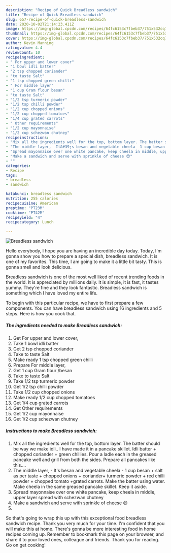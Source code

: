 ```yaml
---
description: "Recipe of Quick Breadless sandwich"
title: "Recipe of Quick Breadless sandwich"
slug: 657-recipe-of-quick-breadless-sandwich
date: 2020-10-02T21:14:23.411Z
image: https://img-global.cpcdn.com/recipes/64fc6153c7fbeb37/751x532cq70/breadless-sandwich-recipe-main-photo.jpg
thumbnail: https://img-global.cpcdn.com/recipes/64fc6153c7fbeb37/751x532cq70/breadless-sandwich-recipe-main-photo.jpg
cover: https://img-global.cpcdn.com/recipes/64fc6153c7fbeb37/751x532cq70/breadless-sandwich-recipe-main-photo.jpg
author: Kevin Manning
ratingvalue: 4.4
reviewcount: 10
recipeingredient:
- " For upper and lower cover"
- "1 bowl idli batter"
- "2 tsp chopped coriander"
- "to taste Salt"
- "1 tsp chopped green chilli"
- " For middle layer"
- "1 cup Gram flour besan"
- "to taste Salt"
- "1/2 tsp turmeric powder"
- "1/2 tsp chilli powder"
- "1/2 cup chopped onions"
- "1/2 cup chopped tomatoes"
- "1/4 cup grated carrots"
- " Other requirements"
- "1/2 cup mayonnaise"
- "1/2 cup schezwan chutney"
recipeinstructions:
- "Mix all the ingredients well for the top, bottom layer. The batter should be way we make idli.. I have made it in a pancake skillet. Idli batter + chopped coriander + green chillies. Pour a ladle each in the greased pancake well and grill from both the sides. Prepare all pancakes like this...."
- "The middle layer,  It&#39;s besan and vegetable cheela  1 cup besan + salt as per taste + chopped onions + coriander+ turmeric powder + red chilli powder + chopped tomato +grated carrots. Make the batter using water. Make cheela in the same greased pancake skillet. Keep it aside."
- "Spread mayonnaise over one white pancake, keep cheela in middle, upper layer spread with schezwan chutney"
- "Make a sandwich and serve with sprinkle of cheese 😊"
- ""
categories:
- Recipe
tags:
- breadless
- sandwich

katakunci: breadless sandwich 
nutrition: 255 calories
recipecuisine: American
preptime: "PT23M"
cooktime: "PT42M"
recipeyield: "4"
recipecategory: Lunch

---
```



![Breadless sandwich](https://img-global.cpcdn.com/recipes/64fc6153c7fbeb37/751x532cq70/breadless-sandwich-recipe-main-photo.jpg)

Hello everybody, I hope you are having an incredible day today. Today, I'm gonna show you how to prepare a special dish, breadless sandwich. It is one of my favorites. This time, I am going to make it a little bit tasty. This is gonna smell and look delicious.



Breadless sandwich is one of the most well liked of recent trending foods in the world. It is appreciated by millions daily. It is simple, it is fast, it tastes yummy. They're fine and they look fantastic. Breadless sandwich is something which I have loved my entire life.


To begin with this particular recipe, we have to first prepare a few components. You can have breadless sandwich using 16 ingredients and 5 steps. Here is how you cook that.

<!--inarticleads1-->

##### The ingredients needed to make Breadless sandwich:

1. Get  For upper and lower cover,
1. Take 1 bowl idli batter
1. Get 2 tsp chopped coriander
1. Take to taste Salt
1. Make ready 1 tsp chopped green chilli
1. Prepare  For middle layer,
1. Get 1 cup Gram flour /besan
1. Take to taste Salt
1. Take 1/2 tsp turmeric powder
1. Get 1/2 tsp chilli powder
1. Take 1/2 cup chopped onions
1. Make ready 1/2 cup chopped tomatoes
1. Get 1/4 cup grated carrots
1. Get  Other requirements
1. Get 1/2 cup mayonnaise
1. Get 1/2 cup schezwan chutney




<!--inarticleads2-->

##### Instructions to make Breadless sandwich:

1. Mix all the ingredients well for the top, bottom layer. The batter should be way we make idli.. I have made it in a pancake skillet. Idli batter + chopped coriander + green chillies. Pour a ladle each in the greased pancake well and grill from both the sides. Prepare all pancakes like this....
1. The middle layer,  - It&#39;s besan and vegetable cheela  - 1 cup besan + salt as per taste + chopped onions + coriander+ turmeric powder + red chilli powder + chopped tomato +grated carrots. Make the batter using water. Make cheela in the same greased pancake skillet. Keep it aside.
1. Spread mayonnaise over one white pancake, keep cheela in middle, upper layer spread with schezwan chutney
1. Make a sandwich and serve with sprinkle of cheese 😊
1. 




So that's going to wrap this up with this exceptional food breadless sandwich recipe. Thank you very much for your time. I'm confident that you will make this at home. There's gonna be more interesting food in home recipes coming up. Remember to bookmark this page on your browser, and share it to your loved ones, colleague and friends. Thank you for reading. Go on get cooking!
